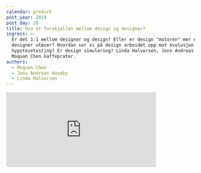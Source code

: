 ```yaml
---
calendar: product
post_year: 2019
post_day: 20
title: Hva er forskjellen mellom design og designer?
ingress: >-
  Er det 1:1 mellom designer og design? Eller er design "motoren" mer enn det en
  designer utøver? Hvordan ser vi på design arbeidet opp mot evolusjon og
  hypotesetesting? Er design simulering? Linda Halvorsen, Jens Andreas Huseby og
  Moquan Chen kaffeprater.
authors:
  - Moquan Chen
  - Jens Andreas Huseby
  - Linda Halvorsen
---
```

<iframe src="https://anchor.fm/kaffeprathosbekk/embed" height="200px" width="400px" frameborder="0" scrolling="no"></iframe>
